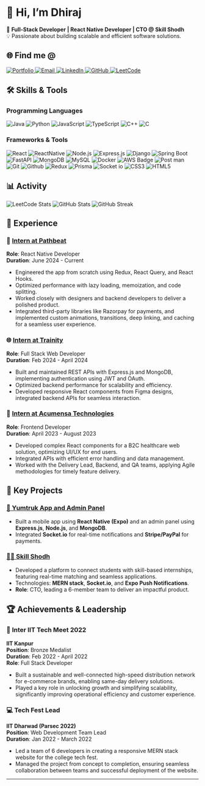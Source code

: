 # 👋 Hi, I’m **Dhiraj**

🌟 **Full-Stack Developer | React Native Developer | CTO @ Skill Shodh**  
💡 Passionate about building scalable and efficient software solutions.  

## 🌐 Find me @
<div align="left">
  <a href="https://portfolio-dhirajsgithubs-projects.vercel.app/" target="_blank">
    <img src="https://img.shields.io/badge/Portfolio-%231DA1F2.svg?&style=for-the-badge&logo=firefoxbrowser&logoColor=white" alt="Portfolio">
  </a>
  <a href="mailto:borsedhiraj123@gmail.com">
    <img src="https://img.shields.io/badge/Email-D14836?style=for-the-badge&logo=gmail&logoColor=white" alt="Email">
  </a>
  <a href="https://linkedin.com/in/dhiraj-borse-141267240/" target="_blank">
    <img src="https://img.shields.io/badge/LinkedIn-%230A66C2.svg?&style=for-the-badge&logo=linkedin&logoColor=white" alt="LinkedIn">
  </a>
  <a href="https://github.com/DhirajsGithub" target="_blank">
    <img src="https://img.shields.io/badge/GitHub-100000?style=for-the-badge&logo=github&logoColor=white" alt="GitHub">
  </a>
  <a href="https://leetcode.com/Dhirajs_leetcode/" target="_blank">
    <img src="https://img.shields.io/badge/LeetCode-FFA116?style=for-the-badge&logo=leetcode&logoColor=black" alt="LeetCode">
  </a>
</div>


## 🛠️ **Skills & Tools**

### **Programming Languages**
<div align="left">
  <img src="https://img.shields.io/badge/Java-ED8B00?style=for-the-badge&logo=java&logoColor=white" alt="Java" />
  <img src="https://img.shields.io/badge/Python-3776AB?style=for-the-badge&logo=python&logoColor=white" alt="Python" />
  <img src="https://img.shields.io/badge/JavaScript-F7DF1E?style=for-the-badge&logo=javascript&logoColor=black" alt="JavaScript" />
  <img src="https://img.shields.io/badge/TypeScript-007ACC?style=for-the-badge&logo=typescript&logoColor=white" alt="TypeScript" />
  <img src="https://img.shields.io/badge/C++-00599C?style=for-the-badge&logo=cplusplus&logoColor=white" alt="C++" />
  <img src="https://img.shields.io/badge/C-A8B9CC?style=for-the-badge&logo=c&logoColor=black" alt="C" />
</div>

### **Frameworks & Tools**
<div align="left">
  <img src="https://img.shields.io/badge/React-20232A?style=for-the-badge&logo=react&logoColor=61DAFB" alt="React" />
  <img src="https://img.shields.io/badge/ReactNative-222222?style=for-the-badge&logo=React&logoColor=" alt="ReactNative" />
  <img src="https://img.shields.io/badge/Node.js-339933?style=for-the-badge&logo=nodedotjs&logoColor=white" alt="Node.js" />
  <img src="https://img.shields.io/badge/Express.js-000000?style=for-the-badge&logo=express&logoColor=white" alt="Express.js" />
  <img src="https://img.shields.io/badge/Django-092E20?style=for-the-badge&logo=django&logoColor=white" alt="Django" />
  <img src="https://img.shields.io/badge/Spring_Boot-6DB33F?style=for-the-badge&logo=springboot&logoColor=white" alt="Spring Boot" />
  <img src="https://img.shields.io/badge/FastAPI-009688?style=for-the-badge&logo=fastapi&logoColor=white" alt="FastAPI" />
  <img src="https://img.shields.io/badge/MongoDB-4EA94B?style=for-the-badge&logo=mongodb&logoColor=white" alt="MongoDB" />
  <img src="https://img.shields.io/badge/MySQL-4479A1?style=for-the-badge&logo=mysql&logoColor=white" alt="MySQL" />
  <img src="https://img.shields.io/badge/Docker-2496ED?style=for-the-badge&logo=docker&logoColor=white" alt="Docker" />
  <img src="https://img.shields.io/badge/AWS-232F3E?style=for-the-badge&logo=amazon-aws&logoColor=white" alt="AWS Badge" />
  <img src="https://img.shields.io/badge/Postman-FF6C37?style=for-the-badge&logo=Postman&logoColor=white" alt="Post man" />
  
  <img src="https://img.shields.io/badge/Git-F05032?style=for-the-badge&logo=git&logoColor=white" alt="Git" />
   <img src="https://img.shields.io/badge/GitHub-100000?style=for-the-badge&logo=github&logoColor=white" alt="Github" />
  <img src="https://img.shields.io/badge/Redux-764ABC?style=for-the-badge&logo=redux&logoColor=white" alt="Redux" />
  <img src="https://img.shields.io/badge/Prisma-2D3748?style=for-the-badge&logo=prisma&logoColor=white" alt="Prisma" />
  <img src="https://img.shields.io/badge/socket_io-010101?style=for-the-badge&logo=socket.io&logoColor=white" alt="Socket io" />
  <img src="https://img.shields.io/badge/CSS3-1572B6?style=for-the-badge&logo=css3&logoColor=white" alt="CSS3" />
  <img src="https://img.shields.io/badge/HTML-1572B6?style=for-the-badge&logo=html5&logoColor=white" alt="HTML5" />
  
</div>


## 📊 **Activity**
<div align="left">
  <img src="https://leetcard.jacoblin.cool/Dhirajs_leetcode?ext=contest" alt="LeetCode Stats" />
  <img src="https://github-readme-stats.vercel.app/api?username=DhirajsGithub&show_icons=true&theme=radical" alt="GitHub Stats" />
  <img src="https://github-readme-streak-stats.herokuapp.com/?user=DhirajsGithub&theme=radical" alt="GitHub Streak" />
</div>


## 💼 **Experience**

### 📱 [Intern at Pathbeat](https://pathbeat.in/)  
**Role**: React Native Developer  
**Duration**: June 2024 - Current  
- Engineered the app from scratch using Redux, React Query, and React Hooks.  
- Optimized performance with lazy loading, memoization, and code splitting.  
- Worked closely with designers and backend developers to deliver a polished product.  
- Integrated third-party libraries like Razorpay for payments, and implemented custom animations, transitions, deep linking, and caching for a seamless user experience.  

### 🌐 [Intern at Trainity](https://trainity.in/)  
**Role**: Full Stack Web Developer  
**Duration**: Feb 2024 - April 2024  
- Built and maintained REST APIs with Express.js and MongoDB, implementing authentication using JWT and OAuth.  
- Optimized backend performance for scalability and efficiency.  
- Developed responsive React components from Figma designs, integrated backend APIs for seamless interaction.  

### 🏥 [Intern at Acumensa Technologies](https://acumensa.com/)  
**Role**: Frontend Developer  
**Duration**: April 2023 - August 2023  
- Developed complex React components for a B2C healthcare web solution, optimizing UI/UX for end users.  
- Integrated APIs with efficient error handling and data management.  
- Worked with the Delivery Lead, Backend, and QA teams, applying Agile methodologies for timely feature delivery.  


## 💼 **Key Projects**
### [🚚 Yumtruk App and Admin Panel](https://github.com/DhirajsGithub/yum-trux)
- Built a mobile app using **React Native (Expo)** and an admin panel using **Express.js**, **Node.js**, and **MongoDB**.  
- Integrated **Socket.io** for real-time notifications and **Stripe/PayPal** for payments.

### [👩‍💻 Skill Shodh](https://skillshodh.in/)
- Developed a platform to connect students with skill-based internships, featuring real-time matching and seamless applications.  
- Technologies: **MERN stack**, **Socket.io**, and **Expo Push Notifications**.  
- **Role**: CTO, leading a 6-member team to deliver an impactful product.  


## 🏆 **Achievements & Leadership**

### 🥉 **Inter IIT Tech Meet 2022**  
**IIT Kanpur**  
**Position**: Bronze Medalist  
**Duration**: Feb 2022 - April 2022  
**Role**: Full Stack Developer  
- Built a sustainable and well-connected high-speed distribution network for e-commerce brands, enabling same-day delivery solutions.
- Played a key role in unlocking growth and simplifying scalability, significantly improving operational efficiency and customer experience.


### 💻 **Tech Fest Lead**  
**IIT Dharwad (Parsec 2022)**  
**Position**: Web Development Team Lead  
**Duration**: Jan 2022 - March 2022  
- Led a team of 6 developers in creating a responsive MERN stack website for the college tech fest.
- Managed the project from concept to completion, ensuring seamless collaboration between teams and successful deployment of the website.


---

